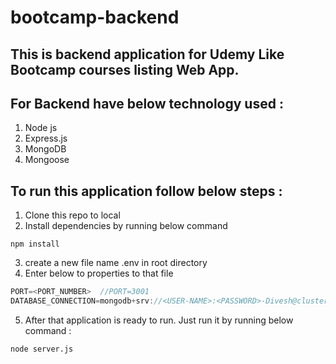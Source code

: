 # bootcamp-backend
## This is backend application for Udemy Like Bootcamp courses listing Web App.
## For Backend have below technology used : 
1. Node js 
2. Express.js 
3. MongoDB
4. Mongoose


## To run this application follow below steps : 
1. Clone this repo to local
2. Install dependencies by running below command

```
npm install
```
3. create a new file name .env in root directory
4. Enter below to properties to that file

```js
PORT=<PORT_NUMBER>  //PORT=3001
DATABASE_CONNECTION=mongodb+srv://<USER-NAME>:<PASSWORD>-Divesh@cluster0.htjup.mongodb.net/bootcamp?retryWrites=true&w=majority
```
5. After that application is ready to run. Just run it by running below command : 

```
node server.js
```